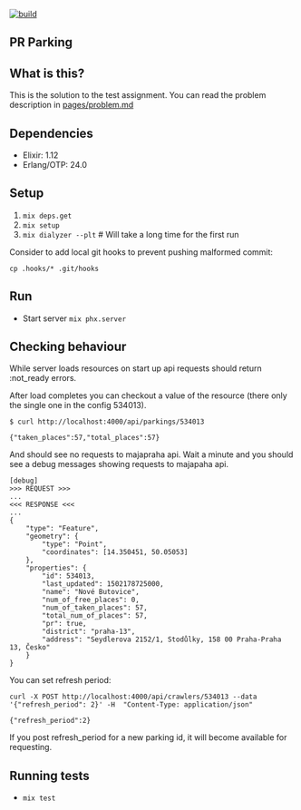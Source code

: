 [![build](https://github.com/astery/pr_parking/actions/workflows/ci.yml/badge.svg)](https://github.com/astery/pr_parking/actions)

## PR Parking

## What is this?

This is the solution to the test assignment. You can read the problem description in [pages/problem.md](https://github.com/astery/pr_parking/blob/master/pages/problem.md)

## Dependencies

- Elixir: 1.12
- Erlang/OTP: 24.0

## Setup

1. `mix deps.get`
1. `mix setup`
1. `mix dialyzer --plt` # Will take a long time for the first run

Consider to add local git hooks to prevent pushing malformed commit:

`cp .hooks/* .git/hooks`

## Run

- Start server `mix phx.server`

## Checking behaviour

While server loads resources on start up api requests should return :not_ready errors.

After load completes you can checkout a value of the resource (there only the single one
in the config 534013).

```
$ curl http://localhost:4000/api/parkings/534013

{"taken_places":57,"total_places":57}
```

And should see no requests to majapraha api. Wait a minute and you should see
a debug messages showing requests to majapaha api.

```
[debug] 
>>> REQUEST >>>
...
<<< RESPONSE <<<
...
{
    "type": "Feature",
    "geometry": {
        "type": "Point",
        "coordinates": [14.350451, 50.05053]
    },
    "properties": {
        "id": 534013,
        "last_updated": 1502178725000,
        "name": "Nové Butovice",
        "num_of_free_places": 0,
        "num_of_taken_places": 57,
        "total_num_of_places": 57,
        "pr": true,
        "district": "praha-13",
        "address": "Seydlerova 2152/1, Stodůlky, 158 00 Praha-Praha 13, Česko"
    }
}
```

You can set refresh period:

```
curl -X POST http://localhost:4000/api/crawlers/534013 --data '{"refresh_period": 2}' -H  "Content-Type: application/json"

{"refresh_period":2}
```

If you post refresh_period for a new parking id, it will become available for requesting.

## Running tests

- `mix test`
